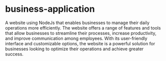 # business-application

A website using NodeJs that enables businesses to manage their daily operations more efficiently. The website offers a range of features and tools that allow businesses to streamline their processes, increase productivity, and improve communication among employees. With its user-friendly interface and customizable options, the website is a powerful solution for businesses looking to optimize their operations and achieve greater success.
